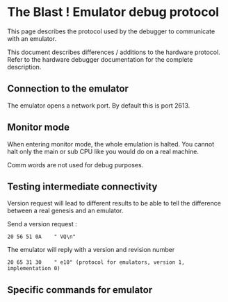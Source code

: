The Blast ! Emulator debug protocol
===================================

This page describes the protocol used by the debugger to communicate with an
emulator.

This document describes differences / additions to the hardware protocol. Refer
to the hardware debugger documentation for the complete description.

Connection to the emulator
--------------------------

The emulator opens a network port. By default this is port 2613.

Monitor mode
------------

When entering monitor mode, the whole emulation is halted. You cannot halt only
the main or sub CPU like you would do on a real machine.

Comm words are not used for debug purposes.

Testing intermediate connectivity
---------------------------------

Version request will lead to different results to be able to tell the
difference between a real genesis and an emulator.

Send a version request :

    20 56 51 0A    " VQ\n"

The emulator will reply with a version and revision number

    20 65 31 30    " e10" (protocol for emulators, version 1, implementation 0)

Specific commands for emulator
------------------------------


